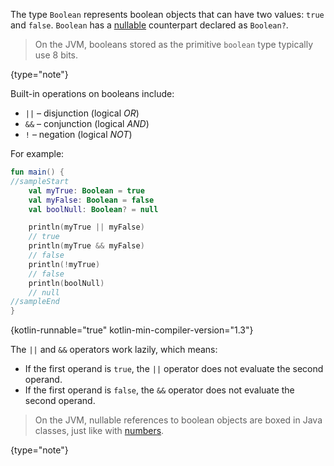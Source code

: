 [//]: # (title: Booleans)

The type `Boolean` represents boolean objects that can have two values: `true` and `false`.
`Boolean` has a [nullable](null-safety.md) counterpart declared as `Boolean?`.

> On the JVM, booleans stored as the primitive `boolean` type typically use 8 bits.
>
{type="note"}

Built-in operations on booleans include:

* `||` – disjunction (logical _OR_)
* `&&` – conjunction (logical _AND_)
* `!` – negation (logical _NOT_)

For example:

```kotlin
fun main() {
//sampleStart
    val myTrue: Boolean = true
    val myFalse: Boolean = false
    val boolNull: Boolean? = null

    println(myTrue || myFalse)
    // true
    println(myTrue && myFalse)
    // false
    println(!myTrue)
    // false
    println(boolNull)
    // null
//sampleEnd
}
```
{kotlin-runnable="true" kotlin-min-compiler-version="1.3"}

The `||` and `&&` operators work lazily, which means:

* If the first operand is `true`, the `||` operator does not evaluate the second operand.
* If the first operand is `false`, the `&&` operator does not evaluate the second operand.

> On the JVM, nullable references to boolean objects are boxed in Java classes, just like with [numbers](numbers.md#numbers-representation-on-the-jvm).
>
{type="note"}
